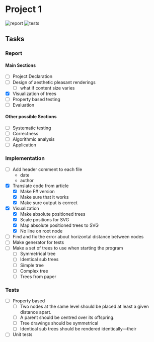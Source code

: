 # Project 1 

![report](https://img.shields.io/github/workflow/status/dat4/02257-1/report?label=Report&style=for-the-badge) ![tests](https://img.shields.io/github/workflow/status/dat4/02257-1/.NET?label=TEST&style=for-the-badge)

## Tasks

### Report

#### Main Sections

- [ ] Project Declaration
- [ ] Design of aesthetic pleasant renderings
  - [ ] what if content size varies 
- [x] Visualization of trees
- [ ] Property based testing
- [ ] Evaluation

#### Other possible Sections

- [ ] Systematic testing
- [ ] Correctness
- [ ] Algorithmic analysis
- [ ] Application

### Implementation

- [ ] Add header comment to each file
  - date
  - author
- [x] Translate code from article
  - [x] Make F# version
  - [x] Make sure that it works
  - [x] Make sure output is correct
- [x] Visualization
  - [x] Make absolute positioned trees 
  - [x] Scale positions for SVG
  - [x] Map absolute positioned trees to SVG
  - [x] No line on root node
- [ ] Find and fix the error about horizontal distance between nodes
- [ ] Make generator for tests
- [ ] Make a set of trees to use when starting the program
  - [ ] Symmetrical tree
  - [ ] Identical sub trees
  - [ ] Simple tree
  - [ ] Complex tree
  - [ ] Trees from paper
  
### Tests

- [ ] Property based 
  - [ ] Two nodes at the same level should be placed at least a given distance apart.
  - [ ] A parent should be centred over its offspring.
  - [ ] Tree drawings should be symmetrical 
  - [ ] Identical sub trees should be rendered identically—their
- [ ] Unit tests
